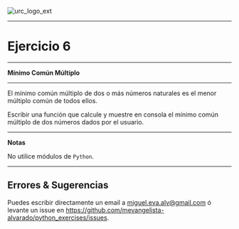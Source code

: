 ![urc_logo_ext](https://github.com/URC-MAC/.github/assets/28746720/1d2b04df-5870-457b-82ab-4eb97ec99e17)
_____

# Ejercicio 6
_____

__Mínimo Común Múltiplo__  

_____

El mínimo común múltiplo de dos o más números naturales es el menor múltiplo común de todos ellos.

Escribir una función que calcule y muestre en consola el mínimo común múltiplo de dos números dados por el usuario.

____

**Notas**  

No utilice módulos de `Python`.

_____

## Errores & Sugerencias

Puedes escribir directamente un email a [miguel.eva.alv@gmail.com](mailto:miguel.eva.alv@gmail.com) ó levante un issue en https://github.com/mevangelista-alvarado/python_exercises/issues.
